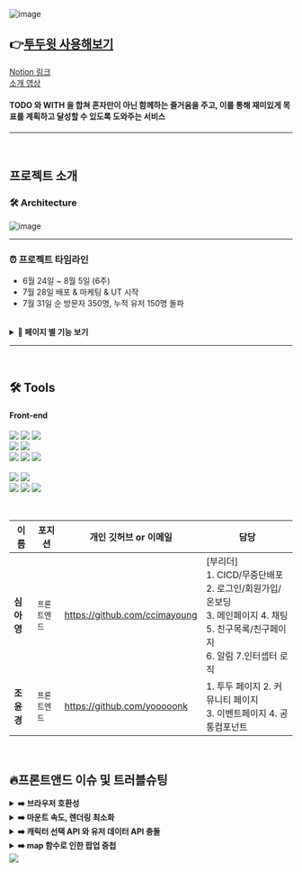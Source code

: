 ![image](https://img1.daumcdn.net/thumb/R1280x0/?scode=mtistory2&fname=https%3A%2F%2Fblog.kakaocdn.net%2Fdn%2Fb4hld8%2FbtrII2gft5I%2F9ex1XsHagTpZlewe76vIEK%2Fimg.png
)

## 👉[투두윗 사용해보기][todowith-link]
[todowith-link]: https://todowith.co.kr '투두윗 바로가기!'
[Notion 링크](https://www.notion.so/TODOWITH-e2c94553e7c245ef8d411b9aa4a752b3)  
[소개 영상](https://youtu.be/OnX8QW4dRqw)  


#### TODO 와 WITH 을 합쳐 혼자만이 아닌 함께하는 즐거움을 주고, 이를 통해 재미있게 목표를 계획하고 달성할 수 있도록 도와주는 서비스

---
<br/>

## 프로젝트 소개

### 🛠 Architecture

![image](https://user-images.githubusercontent.com/105165279/182902003-4cd908ef-ef1d-4014-9aa8-130893fd0d72.png)
<br/>
<hr/>



### ⏰ 프로젝트 타임라인

- 6월 24일 ~ 8월 5일 (6주)
- 7월 28일 배포 & 마케팅 & UT 시작
- 7월 31일 순 방문자 350명, 누적 유저 150명 돌파

<br/>


<details>
<summary><b> 🚀 페이지 별 기능 보기 </b></summary>
  
#### 😃 간단하고 안전한 회원가입
- 구글, 네이버, 카카오를 통한 소셜 로그인 및 이메일 인증을 통한 회원가입
  
#### 😃 귀여운 캐릭터가 성장하고 움직이는 메인페이지
- 캐릭터와 아이템은 Todo 완료에 따리 변화함으로써, 사용자에게 To Do 달성을 더 재미있게 할 수 있도록 흥미와 동기를 부여

#### 😃 계획 작성, 목표 달성을 위한 TO-DO 리스트 작성
- 오늘의 할일, 미래에 해야 할 일 등 TO-DO 리스트 작성 및 완료

#### 😃 커뮤니티를 통한 With To Do 진행 및 일상 공유
- 커뮤니티에서 TO-DO 를 함께 진행할 사람들을 모으기

#### 😳 친구와 함께 공유 가능한 TO-DO 리스트 및 캐릭터
- 친구 추가 후 TO-DO 리스트 공유 가능😃 친구와 소통하며 함께 TO-DO 를 진행할 수 있는 채팅방

### 📢 알림 기능
- 알림페이지에서 이벤트(출석 도장), 친구(친구 요청, 수락, 거절), 캐릭터(스텝업, 레벨업) 관련 알림을 확인 가능
- 친구요청, 수락, 거절 알림의 경우 전체 페이지에 팝업됨
- PWA 배포로 PC 백그라운드에서도 알림 확인 가능

#### 💬 채팅 페이지
- 커뮤니티의 With To Do 기능을 통해 함께 TO-DO 를 진행 중인 사람들 또는 친구와의 일대일 채팅 가능

#### 😮 나만의 프로필 사진과 닉네임
- 프로필 사진과 닉네임, 비밀번호를 변경 가능

#### 😎 TO-DO 완료하고 상품을 받을 수 있는 이벤트
- 오늘의 TO-DO 를 전부 완료 시(당일 날짜로 지정한 미완료 TO-DO가 없는 경우) 도장을 지급
- 도장의 개수가 누적 3개가 모이면, 응모권으로 교환하여 이벤트 참여 가능
  </details>


<hr/><br/>


## 🛠 Tools

#### Front-end

<p>
  <img src="https://img.shields.io/badge/TypeScript-3178C6?style=for-the-badge&logo=TypeScript&logoColor=ffffff">
  <img src="https://img.shields.io/badge/react-282C34?style=for-the-badge&logo=react&logoColor=61DAFB">
<img src="https://img.shields.io/badge/PWA-5A0FC8?style=for-the-badge&logo=PWA&logoColor=white">

  <br>
  <img src="https://img.shields.io/badge/React Query-FF4154?style=for-the-badge&logo=React Query&logoColor=white">
    <img src="https://img.shields.io/badge/Recoil-2E77BC?style=for-the-badge&logo=Recoil&logoColor=white">
<br>
  <img src="https://img.shields.io/badge/Axios-39477F?style=for-the-badge&logo=Axios&logoColor=white">
 <img src="https://img.shields.io/badge/Stomp & Sock.Js-0ABF53?style=for-the-badge&logo=Stomp & Sock.Js&logoColor=white">
<img src="https://img.shields.io/badge/SSE-FFB71B?style=for-the-badge&logo=SSE&logoColor=ffffff">
 <br> <br/>
   <img src="https://img.shields.io/badge/GitHub%20Actions-232F3E?style=for-the-badge&logo=GitHubActions&logoColor=2088FF"/>
  <img src="https://img.shields.io/badge/github-%23121011.svg?style=for-the-badge&logo=github&logoColor=white">
  <br/>
 <img src="https://img.shields.io/badge/Amazon AWS-232F3E?style=for-the-badge&logo=Amazon AWS&logoColor=white">
 <img src="https://img.shields.io/badge/Amazon S3-569A31?style=for-the-badge&logo=Amazon S3&logoColor=white">
<img src="https://img.shields.io/badge/CloudFront-D05C4B?style=for-the-badge&logo=Amazon AWS&logoColor=white">



</p>


<br/>


| 이름       | 포지션       | 개인 깃허브 or 이메일          | 담당                             |
| ---------- | ------------ | ------------------------------ |  ------------------------------ |
| **심아영** | `프론트엔드` | https://github.com/ccimayoung | [부리더]<br/>1. CICD/무중단배포 2. 로그인/회원가입/온보딩<br/> 3. 메인페이지 4. 채팅 5. 친구목록/친구페이지<br/> 6. 알림 7.인터셉터 로직
| **조윤경** | `프론트엔드` | https://github.com/yooooonk | 1. 투두 페이지 2. 커뮤니티 페이지<br/> 3. 이벤트페이지 4. 공통컴포넌트


<br/>


## 🔥프론트앤드 이슈 및 트러블슈팅

<details>
<summary><b>➡️ 브라우저 호환성</b></summary> 
  
> **문제** : 타 브라우저는 정상 작동하나 네이버 앱과 삼성 기본 브라우저에서 메인페이지의 경험치 바가 마운트되지 않음. <br/><br/>
> **원인** : 차트 JS의 그라데이션 캔버스 함수가 원인이었음. <br/><br/>
  > **접근** : 안드로이드에서 로컬 환경테스트를 함. navigator.userAgent 로 브라우저 종류 구별정보를 파악함. <br/><br/>
> **결론** : 문제 브라우저에서 경험치바가 그라데이션이 없는 1가지 색으로 보이게 할 계획이었으나, 디자이너님의 요청으로 타 브라우저 사용 유도함.<br/>
[자세히보러가기](https://github.com/HanghaeE5/Front-end/wiki/%ED%94%84%EB%A1%A0%ED%8A%B8%EC%95%A4%EB%93%9C-%ED%8A%B8%EB%9F%AC%EB%B8%94-%EC%8A%88%ED%8C%85---%EB%B8%8C%EB%9D%BC%EC%9A%B0%EC%A0%80-%ED%98%B8%ED%99%98)
<br/>
</details>

<details>
<summary><b>➡️ 마운트 속도, 렌더링 최소화</b></summary>
  
> **문제** : 다른 페이지는 괜찮지만, 메인 페이지를 마운트하는 시간이 오래 걸림. 프로젝트 전체 마운트 속도를 줄이고 리렌더링을 감소하고자 분석함.<br/><br/>
> **원인** : 초기 메인 페이지에는 여러 useState, useRecoilState, useEffect, onClick 이벤트가 있어서 마운트가 오래 걸리고 리렌더링 횟수가 많았음. 더군다나 10mb 이상의 gif 애니메이션과 차트js, 캔버스함수까지 실행되어 3G 테스트 시에는 더 악화되었음.<br/><br/>
> **접근** : useRecoilState의 수를 줄였고, 같이 실행되는 State들은 객체 형식으로 합쳤으며 onSuccess, onError 후처리와 onClick은 공통 로직을 만들어서 리렌더링 수를 줄였음. 메인페이지에서 수행하는 많은 정보 탐색 작업을 페이지를 분리하여 유저 상황에 맞는 페이지만 거치게끔 했음. 유저 데이터를 받아오는 상태가 loading 일 때는 캐릭터 애니메이션을 넣어 이탈률을 줄이고, gif의 용량을 줄였음.<br/><br/>
> **결론** : 로드타임과 LightHouse 테스트 점수가 향상. 문제상황에서는 빠른 3G 기준 로드타임 18.22초였으나, 수정 후에는 빠른 3G 기준 로드타임 11.58초로 빨라짐<br/>
[자세히보러가기](https://github.com/HanghaeE5/Front-end/wiki/%ED%94%84%EB%A1%A0%ED%8A%B8%EC%95%A4%EB%93%9C-%ED%8A%B8%EB%9F%AC%EB%B8%94-%EC%8A%88%ED%8C%85-:-%EB%A7%88%EC%9A%B4%ED%8A%B8-%EC%86%8D%EB%8F%84,-%EB%A6%AC%EB%A0%8C%EB%8D%94%EB%A7%81-%EC%B5%9C%EC%A0%81%ED%99%94)
<br/>
</details>

<details>
<summary><b>➡️ 캐릭터 선택 API 와 유저 데이터 API 충돌</b></summary> 

> **문제** : 투두윗의 튜토리얼에는 캐릭터를 선택하는 페이지가 있음. 캐릭터를 선택하고, 유저데이터에 post하는 api를 호출하면 "선택 완료되었습니다" 팝업 후 메인으로 넘어가지 않고 바로 "이미 캐릭터가 존재합니다" 의 팝업이 노출되는 문제<br/><br/>
  > **결론** : Query Cancellation 사용<br/>
[자세히보러가기](https://github.com/HanghaeE5/Front-end/wiki/%ED%94%84%EB%A1%A0%ED%8A%B8%EC%95%A4%EB%93%9C-%ED%8A%B8%EB%9F%AC%EB%B8%94-%EC%8A%88%ED%8C%85-:-%EC%BA%90%EB%A6%AD%ED%84%B0-%EC%84%A0%ED%83%9D-API-%EC%99%80-%EC%9C%A0%EC%A0%80-%EB%8D%B0%EC%9D%B4%ED%84%B0-API-%EC%B6%A9%EB%8F%8C)
<br/>
</details>

<details>
<summary><b>➡️ map 함수로 인한 팝업 중첩</b></summary> 

> **문제** : 모든 페이지에 동일하게 배경이 불투명한 팝업 디자인을 사용했는데, 친구삭제와 채팅방 나가기 팝업의 경우 배경이 불투명이 아닌 검정색이 나옴<br/><br/>
  > **결론** : 팝업 컴포넌트가 map함수 안에 있었는데, 이를 map 함수 밖으로 빼냈다.<br/>
  
[자세히보러가기](https://github.com/HanghaeE5/Front-end/wiki/%ED%94%84%EB%A1%A0%ED%8A%B8%EC%95%A4%EB%93%9C-%ED%8A%B8%EB%9F%AC%EB%B8%94-%EC%8A%88%ED%8C%85-:-map-%ED%95%A8%EC%88%98%EB%A1%9C-%EC%9D%B8%ED%95%9C-%ED%8C%9D%EC%97%85-%EC%A4%91%EC%B2%A9)
<br/>
</details>


<img src="https://capsule-render.vercel.app/api?type=wave&color=gradient&customColorList=0,5,5,30,30&height=300&section=footer&text=To%20Do%20With&animation=fadeIn&fontSize=100&fontAlignY=70" />
